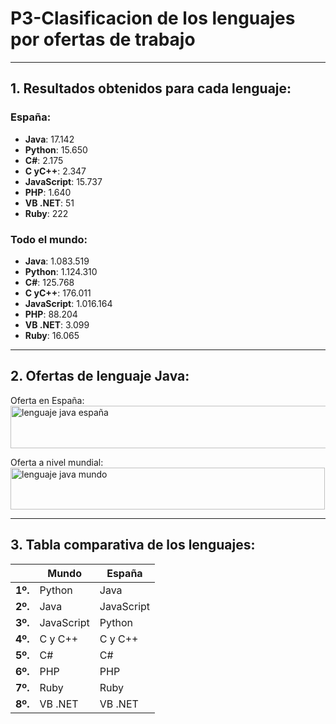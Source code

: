 # **P3-Clasificacion de los lenguajes por ofertas de trabajo**
---
## 1. Resultados obtenidos para cada lenguaje:
### España:
* **Java**: 17.142
* **Python**: 15.650
* **C#**: 2.175
* **C yC++**: 2.347
* **JavaScript**: 15.737
* **PHP**: 1.640 
* **VB .NET**: 51
* **Ruby**: 222 
### Todo el mundo:
* **Java**: 1.083.519
* **Python**: 1.124.310
* **C#**: 125.768
* **C yC++**: 176.011
* **JavaScript**: 1.016.164
* **PHP**: 88.204
* **VB .NET**: 3.099
* **Ruby**: 16.065
---
## 2. Ofertas de lenguaje Java:
Oferta en España:
<img width="506" height="68" alt="lenguaje java españa" src="https://github.com/user-attachments/assets/19d446b8-3abc-4276-b8e2-7ce854bbb000" />

Oferta a nivel mundial:
<img width="503" height="67" alt="lenguaje java mundo" src="https://github.com/user-attachments/assets/04f8c012-0179-472e-878d-784e293ec94a" />

---
## 3. Tabla comparativa de los lenguajes:
  || **Mundo** | **España** |
  |-----------|-----------|-----------|
  | **1º.** | Python | Java    |
  | **2º.** | Java | JavaScript |
  | **3º.** | JavaScript | Python |
  | **4º.** | C y C++ | C y C++ |
  | **5º.** | C# | C# |
  | **6º.** | PHP | PHP |
  | **7º.** | Ruby | Ruby |
  | **8º.** | VB .NET | VB .NET |
